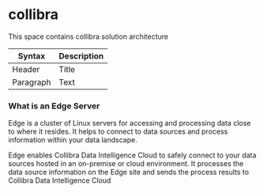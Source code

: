# collibra
This space contains collibra solution architecture 

| Syntax      | Description |
| ----------- | ----------- |
| Header      | Title       |
| Paragraph   | Text        |


### What is an Edge Server
Edge is a cluster of Linux servers for accessing and processing data close to where it resides. It helps to connect to data sources and process information within your data landscape.

Edge enables Collibra Data Intelligence Cloud to safely connect to your data sources hosted in an on-premise or cloud environment. It processes the data source information on the Edge site and sends the process results to Collibra Data Intelligence Cloud
